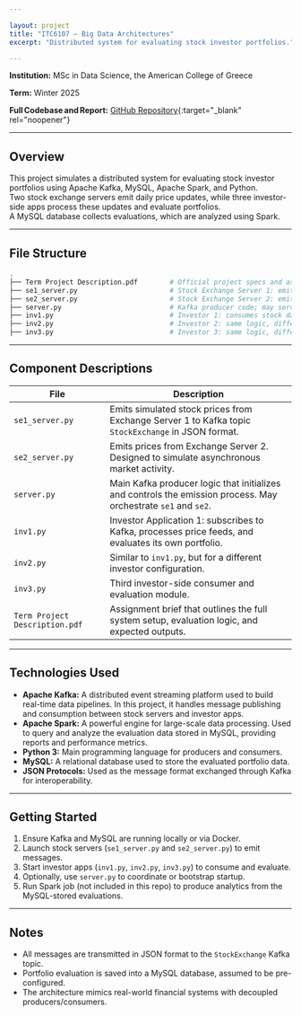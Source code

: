 ```yaml
---

layout: project
title: "ITC6107 – Big Data Architectures"
excerpt: "Distributed system for evaluating stock investor portfolios."

---
```


**Institution:** MSc in Data Science, the American College of Greece

**Term:** Winter 2025

**Full Codebase and Report:** [GitHub Repository](https://github.com/C-Kapsalis/ITC6107---Big-Data-Architectures){:target="_blank" rel="noopener"}

---


## Overview

This project simulates a distributed system for evaluating stock investor portfolios using Apache Kafka, MySQL, Apache Spark, and Python.  
Two stock exchange servers emit daily price updates, while three investor-side apps process these updates and evaluate portfolios.  
A MySQL database collects evaluations, which are analyzed using Spark.

---


## File Structure

```bash
.
├── Term Project Description.pdf        # Official project specs and assignment details
├── se1_server.py                       # Stock Exchange Server 1: emits JSON messages with stock prices
├── se2_server.py                       # Stock Exchange Server 2: emits different JSON messages with stock prices
├── server.py                           # Kafka producer code; may serve as controller for the two exchange emitters
├── inv1.py                             # Investor 1: consumes stock data and evaluates portfolios
├── inv2.py                             # Investor 2: same logic, different investor portfolio
├── inv3.py                             # Investor 3: same logic, different investor portfolio
```

---


## Component Descriptions

| File             | Description |
|------------------|-------------|
| `se1_server.py`  | Emits simulated stock prices from Exchange Server 1 to Kafka topic `StockExchange` in JSON format. |
| `se2_server.py`  | Emits prices from Exchange Server 2. Designed to simulate asynchronous market activity. |
| `server.py`      | Main Kafka producer logic that initializes and controls the emission process. May orchestrate `se1` and `se2`. |
| `inv1.py`        | Investor Application 1: subscribes to Kafka, processes price feeds, and evaluates its own portfolio. |
| `inv2.py`        | Similar to `inv1.py`, but for a different investor configuration. |
| `inv3.py`        | Third investor-side consumer and evaluation module. |
| `Term Project Description.pdf` | Assignment brief that outlines the full system setup, evaluation logic, and expected outputs. |

---


## Technologies Used

- **Apache Kafka:** A distributed event streaming platform used to build real-time data pipelines. In this project, it handles message publishing and consumption between stock servers and investor apps.
- **Apache Spark:** A powerful engine for large-scale data processing. Used to query and analyze the evaluation data stored in MySQL, providing reports and performance metrics.
- **Python 3:** Main programming language for producers and consumers.
- **MySQL:** A relational database used to store the evaluated portfolio data.
- **JSON Protocols:** Used as the message format exchanged through Kafka for interoperability.

---


## Getting Started

1. Ensure Kafka and MySQL are running locally or via Docker.
2. Launch stock servers (`se1_server.py` and `se2_server.py`) to emit messages.
3. Start investor apps (`inv1.py`, `inv2.py`, `inv3.py`) to consume and evaluate.
4. Optionally, use `server.py` to coordinate or bootstrap startup.
5. Run Spark job (not included in this repo) to produce analytics from the MySQL-stored evaluations.

---


## Notes

- All messages are transmitted in JSON format to the `StockExchange` Kafka topic.
- Portfolio evaluation is saved into a MySQL database, assumed to be pre-configured.
- The architecture mimics real-world financial systems with decoupled producers/consumers.
